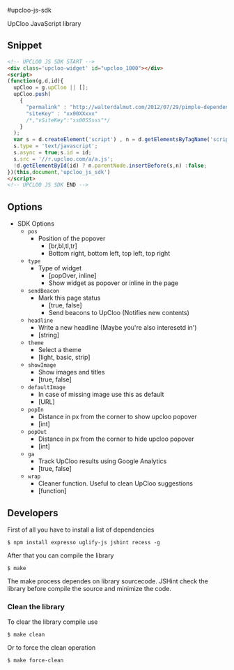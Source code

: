#upcloo-js-sdk

UpCloo JavaScript library

## Snippet

```html
<!-- UPCLOO JS SDK START -->
<div class='upcloo-widget' id="upcloo_1000"></div>
<script>
(function(g,d,id){
  upCloo = g.upCloo || [];
  upCloo.push(
    {
      "permalink" : "http://walterdalmut.com/2012/07/29/pimple-dependency-injection-su-zendcache/",
      "siteKey" : "xx00XXxxx"
      /*,"vSiteKey":"ss00SSsss"*/
    }
  );
  var s = d.createElement('script') , n = d.getElementsByTagName('script')[0];
  s.type = 'text/javascript';
  s.async = true;s.id = id;
  s.src = '//r.upcloo.com/a/a.js';
  !d.getElementById(id) ? n.parentNode.insertBefore(s,n) :false;
})(this,document,'upcloo_js_sdk')
</script>
<!-- UPCLOO JS SDK END -->
```

## Options

 * SDK Options
   * `pos`
     * Position of the popover
       * [br,bl,tl,tr]
       * Bottom right, bottom left, top left, top right
   * `type`
     * Type of widget
       * [popOver, inline]
       * Show widget as popover or inline in the page
   * `sendBeacon`
     * Mark this page status
       * [true, false]
       * Send beacons to UpCloo (Notifies new contents)
   * `headline`
     * Write a new headline (Maybe you're also interesetd in')
      * [string]
   * `theme`
     * Select a theme
      * [light, basic, strip]
   * `showImage`
     * Show images and titles
      * [true, false]
   * `defaultImage`
     * In case of missing image use this as default
      * [URL]
   * `popIn`
     * Distance in px from the corner to show upcloo popover
      * [int]
   * `popOut`
     * Distance in px from the corner to hide upcloo popover
      * [int]
   * `ga`
     * Track UpCloo results using Google Analytics
      * [true, false]
   * `wrap`
     * Cleaner function. Useful to clean UpCloo suggestions
      * [function]

## Developers

First of all you have to install a list of dependencies

```
$ npm install expresso uglify-js jshint recess -g
```

After that you can compile the library

```
$ make
```

The make process dependes on library sourcecode. JSHint check the
library before compile the source and minimize the code.

### Clean the library

To clear the library compile use

```
$ make clean
```

Or to force the clean operation

```
$ make force-clean
```
